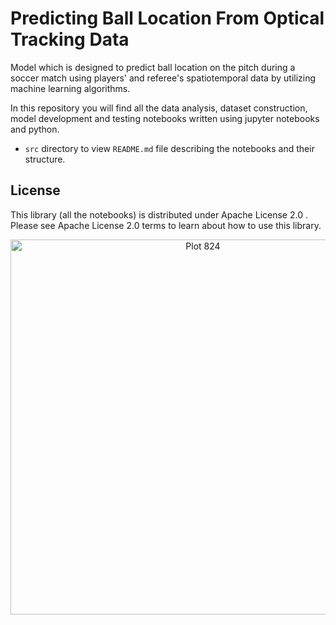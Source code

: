 # Predicting Ball Location From Optical Tracking Data

Model which is designed to predict ball location on the pitch during a soccer match using players' and referee's spatiotemporal data by utilizing machine learning algorithms.

In this repository you will find all the data analysis, dataset construction, model development and testing notebooks written using jupyter notebooks and python.

* `src` directory to view `README.md` file describing the notebooks and their structure.

## License
This library (all the notebooks) is distributed under Apache License 2.0 . Please see Apache License 2.0 terms to learn about how to use this library.



<div>
    <a href="https://plot.ly/~aemirli/824/?share_key=IFGLXwyS81Mg4MPDjW4EWK" target="_blank" title="Plot 824" style="display: block; text-align: center;"><img src="https://plot.ly/~aemirli/824.png?share_key=IFGLXwyS81Mg4MPDjW4EWK" alt="Plot 824" style="max-width: 100%;width: 600px;"  width="600" onerror="this.onerror=null;this.src='https://plot.ly/404.png';" /></a>
    <script data-plotly="aemirli:824" sharekey-plotly="IFGLXwyS81Mg4MPDjW4EWK" src="https://plot.ly/embed.js" async></script>
</div>
